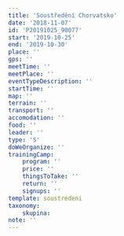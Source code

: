 ```yaml
---
title: 'Soustředění Chorvatsko'
date: '2018-11-07'
id: 'P20191025_90077'
start: '2019-10-25'
end: '2019-10-30'
place: ''
gps: ''
meetTime: ''
meetPlace: ''
eventTypeDescription: ''
startTime: ''
map: ''
terrain: ''
transport: ''
accomodation: ''
food: ''
leader: ''
type: 'S'
doWeOrganize: ''
trainingCamp:
    program: ''
    price: ''
    thingsToTake: ''
    return: ''
    signups: ''
template: soustredeni
taxonomy:
    skupina:
note: ''
---
```

